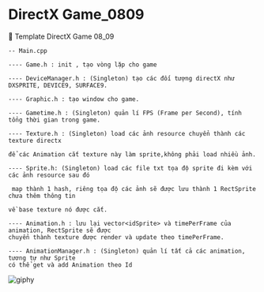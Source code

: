 # DirectX Game_0809
:rainbow: Template DirectX Game 08_09

```
-- Main.cpp 

---- Game.h : init , tạo vòng lặp cho game

---- DeviceManager.h : (Singleton) tạo các đối tượng directX như DXSPRITE, DEVICE9, SURFACE9.

---- Graphic.h : tạo window cho game.

---- Gametime.h : (Singleton) quản lí FPS (Frame per Second), tính tổng thời gian trong game.

---- Texture.h : (Singleton) load các ảnh resource chuyển thành các texture directx

để các Animation cắt texture này làm sprite,không phải load nhiều ảnh.

---- Sprite.h: (Singleton) load các file txt tọa độ sprite đi kèm với các ảnh resource sau đó

 map thành 1 hash, riêng tọa độ các ảnh sẽ được lưu thành 1 RectSprite chưa thêm thông tin 

về base texture nó được cắt.

---- Animation.h : lưu lại vector<idSprite> và timePerFrame của animation, RectSprite sẽ được
chuyển thành texture được render và update theo timePerFrame. 

---- AnimationManager.h : (Singleton) quản lí tất cả các animation, tương tự như Sprite 
có thể get và add Animation theo Id

```
![giphy](https://user-images.githubusercontent.com/26876671/65139897-a0f55580-da37-11e9-991b-45f955eb8be2.gif)
